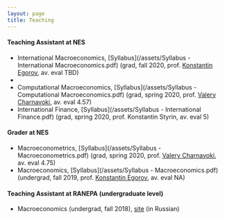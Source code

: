 ```yaml
---
layout: page
title: Teaching
---
```

#### Teaching Assistant at NES 
* International Macroeconomics, [Syllabus](/assets/Syllabus - International Macroeconomics.pdf) (grad, fall 2020, prof. [Konstantin Egorov](https://sites.google.com/site/kegorov7/home), av. eval TBD)
* 
* Computational Macroeconomics, [Syllabus](/assets/Syllabus - Computational Macroeconomics.pdf) (grad, spring 2020, prof. [Valery Charnavoki](https://sites.google.com/site/charnavoki/), av. eval 4.57)
* International Finance, [Syllabus](/assets/Syllabus - International Finance.pdf)  (grad, spring 2020, prof. Konstantin Styrin, av. eval 5)

#### Grader at NES 
* Macroeconometrics, [Syllabus](/assets/Syllabus - Macroeconometrics.pdf)  (grad, spring 2020, prof. [Valery Charnavoki](https://sites.google.com/site/charnavoki/), av. eval 4.75)
* Macroeconomics, [Syllabus](/assets/Syllabus - Macroeconomics.pdf)   (undergrad, fall 2019, prof. [Konstantin Egorov](https://sites.google.com/site/kegorov7/home), av. eval NA)

#### Teaching Assistant at RANEPA (undergraduate level)

* Macroeconomics (undergrad, fall 2018), [site](https://avtishin.github.io/macro201/) (in Russian)

